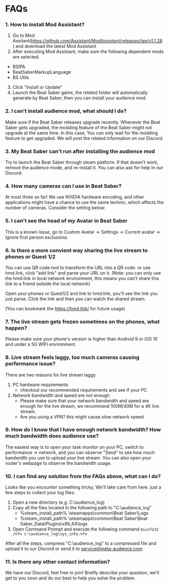 # FAQs


### 1. How to install Mod Assistant?
1. Go to Mod Assitant(https://github.com/Assistant/ModAssistant/releases/tag/v1.1.28) and download the latest Mod Assistant
2. After executing Mod Assistant, make sure the following dependent mods are selected.
* BSIPA
* BeatSaberMarkupLanguage
* BS Utils 
3. Click "Install or Update"
4. Launch the Beat Saber game, the related folder will automatically generate by Beat Saber, then you can install your audience mod.

### 2. I can't install audience mod, what should I do?
Make sure if the Beat Saber releases upgrade recently. Whenever the Beat Saber gets upgraded, the modding feature of the Beat Saber might not upgrade at the same time. In this case, You can only wait for the modding feature to get upgraded. We will post the related information on our Discord.
  
### 3. My Beat Saber can't run after installing the audience mod
Try to launch the Beat Saber through steam platform. If that doesn't work, remove the audience mode, and re-install it. You can also ask for help in our Discord.

### 4. How many cameras can I use in Beat Saber?
At most three so far! We use NVIDIA hardware encoding, and other applications might have a chance to use the same technic, which affects the number of cameras. Consider the setting below:

### 5. I can't see the head of my Avatar in Beat Saber
This is a known issue, go to Custom Avatar → Settings → Current avatar → Ignore first person exclusions.
  
### 6. Is there a more convient way sharing the live stream to phones or Quest 1/2
You can use QR code tool to transform the URL into a QR code. or use hmd.link, click "add link" and parse your URL on it. (Note: you can only use the hmd.link in local network environment, this means you can't share this link to a friend outside the local network)

Open your phones or Quest1/2 and link to hmd.link, you'll see the link you just parse. Click the link and then you can watch the shared stream.

(You can bookmark the https://hmd.link/ for future usage)

### 7. The live stream gets frozen sometimes on the phones, what happen?
Please make sure your phone's version is higher than Android 9 or iOS 10 and under a 5G WIFI environment. 

### 8. Live stream feels laggy, too much cameras causing performance issue?
There are two reasons for live stream laggy.

1. PC hardware requirements
    - checkout our recommended requirements and see if your PC
2. Network bandwidth and speed are not enough
    - Please make sure that your network bandwidth and speed are enough for the live stream, we recommend 100M/40M for a 4K live stream.
    - Are you using a VPN? this might cause slow network speed.

### 9. How do I know that I have enough network bandwidth? How much bandwidth does audience use?
The easiest way is to open your task monitor on your PC, switch to performance → network, and you can observe "Send" to see how much bandwidth you use to upload your live stream. You can also open your router's webpage to observe the bandwidth usage.

### 10. I can find any solution from the FAQs above, what can I do?
Looks like you encounter something tricky, We'll take care from here. just a few steps to collect your log files:

1. Open a new directory (e.g. C:\audience_log)
1. Copy all the files located in the following path to "C:\audience_log"
    * %steam_install_path% \steamapps\common\Beat Saber\Logs
    * %steam_install_path% \steamapps\common\Beat Saber\Beat Saber_Data\Plugins\x86_64\logs
3. Open Command Prompt and execute the following command
`msinfo32 /nfo c:\audience_log\sys_info.nfo`

After all the steps, compress "C:\audience_log" to a compressed file and upload it to our Discord or send it to service@meta-audience.com

### 11. Is there any other contact information?
We have our Discord, feel free to join! Briefly describe your question, we'll get to you soon and do our best to help you solve the problem.

